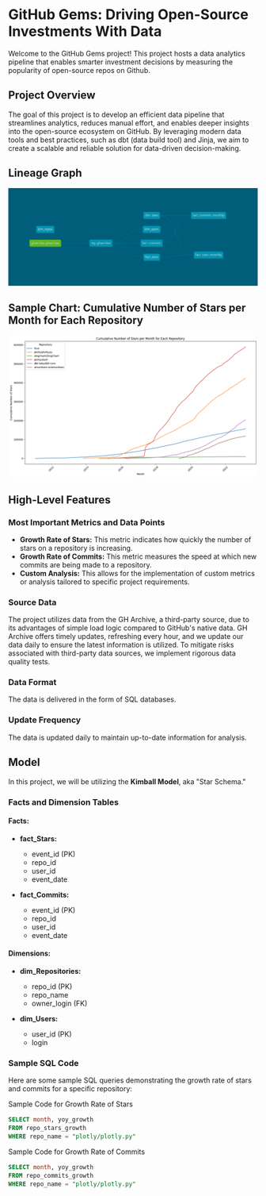 # GitHub Gems: Driving Open-Source Investments With Data

Welcome to the GitHub Gems project! This project hosts a data analytics pipeline that enables smarter investment decisions by measuring the popularity of open-source repos on Github.

## Project Overview

The goal of this project is to develop an efficient data pipeline that streamlines analytics, reduces manual effort, and enables deeper insights into the open-source ecosystem on GitHub. By leveraging modern data tools and best practices, such as dbt (data build tool) and Jinja, we aim to create a scalable and reliable solution for data-driven decision-making.

## Lineage Graph
![dbt_dag](docs/dbt_dag.png)

## Sample Chart: Cumulative Number of Stars per Month for Each Repository
![stars_growth](docs/stars_growth.png)

## High-Level Features

### Most Important Metrics and Data Points

- **Growth Rate of Stars:** This metric indicates how quickly the number of stars on a repository is increasing.
- **Growth Rate of Commits:** This metric measures the speed at which new commits are being made to a repository.
- **Custom Analysis:** This allows for the implementation of custom metrics or analysis tailored to specific project requirements.

### Source Data

The project utilizes data from the GH Archive, a third-party source, due to its advantages of simple load logic compared to GitHub's native data. GH Archive offers timely updates, refreshing every hour, and we update our data daily to ensure the latest information is utilized. To mitigate risks associated with third-party data sources, we implement rigorous data quality tests.

### Data Format

The data is delivered in the form of SQL databases.

### Update Frequency

The data is updated daily to maintain up-to-date information for analysis.

## Model

In this project, we will be utilizing the **Kimball Model**, aka "Star Schema."

### Facts and Dimension Tables

#### Facts: 

- **fact_Stars:**
  - event_id (PK)
  - repo_id
  - user_id
  - event_date

- **fact_Commits:**
  - event_id (PK)
  - repo_id
  - user_id
  - event_date

#### Dimensions: 

- **dim_Repositories:**
  - repo_id (PK)
  - repo_name
  - owner_login (FK)

- **dim_Users:**
  - user_id (PK)
  - login


### Sample SQL Code

Here are some sample SQL queries demonstrating the growth rate of stars and commits for a specific repository:

Sample Code for Growth Rate of Stars
```sql
SELECT month, yoy_growth
FROM repo_stars_growth
WHERE repo_name = "plotly/plotly.py"
```

Sample Code for Growth Rate of Commits
```sql
SELECT month, yoy_growth
FROM repo_commits_growth
WHERE repo_name = "plotly/plotly.py"
```
